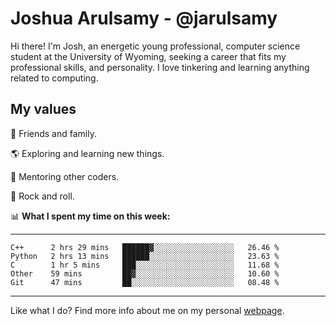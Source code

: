 # Joshua Arulsamy - @jarulsamy

Hi there! I'm Josh, an energetic young professional, computer science student at the University of Wyoming, seeking a career that fits my professional skills, and personality. I love tinkering and learning anything related to computing.

## My values

:yellow_heart: Friends and family.

:earth_americas: Exploring and learning new things.

:book: Mentoring other coders.

:guitar: Rock and roll.

:bar_chart: **What I spent my time on this week:**

------
<!--START_SECTION:waka-->
```text
C++      2 hrs 29 mins   ██████▓░░░░░░░░░░░░░░░░░░   26.46 % 
Python   2 hrs 13 mins   ██████░░░░░░░░░░░░░░░░░░░   23.63 % 
C        1 hr 5 mins     ███░░░░░░░░░░░░░░░░░░░░░░   11.68 % 
Other    59 mins         ██▓░░░░░░░░░░░░░░░░░░░░░░   10.60 % 
Git      47 mins         ██░░░░░░░░░░░░░░░░░░░░░░░   08.48 % 
```
<!--END_SECTION:waka-->
------

Like what I do? Find more info about me on my personal [webpage](https://arulsamy.me).
